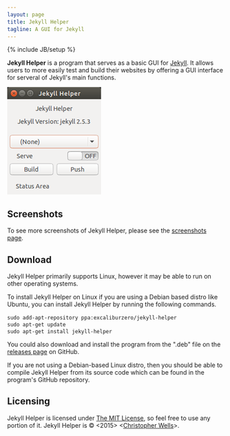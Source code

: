 ```yaml
---
layout: page
title: Jekyll Helper
tagline: A GUI for Jekyll
---
```

{% include JB/setup %}

**Jekyll Helper** is a program that serves as a basic GUI for [Jekyll](http://jekyllrb.com/). It allows users to more easily test and build their websites by offering a GUI interface for serveral of Jekyll's main functions.

![A screenshot of Jekyll Helper](/assets/images/screenshots/screenshot_01.png)

## Screenshots
To see more screenshots of Jekyll Helper, please see the [screenshots page](screenshots.html).

## Download
Jekyll Helper primarily supports Linux, however it may be able to run on other operating systems.

To install Jekyll Helper on Linux if you are using a Debian based distro like Ubuntu, you can install Jekyll Helper by running the following commands.

    sudo add-apt-repository ppa:excaliburzero/jekyll-helper
    sudo apt-get update
    sudo apt-get install jekyll-helper

You could also download and install the program from the ".deb" file on the [releases page](https://github.com/ExcaliburZero/jekyll-helper/releases) on GitHub.

If you are not using a Debian-based Linux distro, then you should be able to compile Jekyll Helper from its source code which can be found in the program's GitHub repository.

## Licensing
Jekyll Helper is licensed under [The MIT License](http://opensource.org/licenses/MIT), so feel free to use any portion of it. Jekyll Helper is © <2015> <[Christopher Wells](http://christopher-randall-wells.divshot.io/)>.
